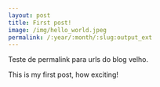 ```yaml
---
layout: post
title: First post!
image: /img/hello_world.jpeg
permalink: /:year/:month/:slug:output_ext
---
```

Teste de permalink para urls do blog velho.

This is my first post, how exciting!
